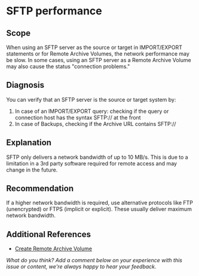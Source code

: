 # SFTP performance 
## Scope

When using an SFTP server as the source or target in IMPORT/EXPORT statements or for Remote Archive Volumes, the network performance may be slow. In some cases, using an SFTP server as a Remote Archive Volume may also cause the status "connection problems."

## Diagnosis

You can verify that an SFTP server is the source or target system by:

1. In case of an IMPORT/EXPORT query: checking if the query or connection host has the syntax SFTP:// at the front
2. In case of Backups, checking if the Archive URL contains SFTP://

## Explanation

SFTP only delivers a network bandwidth of up to 10 MB/s. This is due to a limitation in a 3rd party software required for remote access and may change in the future.

## Recommendation

If a higher network bandwidth is required, use alternative protocols like FTP (unencrypted) or FTPS (implicit or explicit). These usually deliver maximum network bandwidth.

## Additional References

* [Create Remote Archive Volume](https://docs.exasol.com/administration/on-premise/manage_storage/create_remote_archive_volume.htm)

*What do you think? Add a comment below on your experience with this issue or content, we're always happy to hear your feedback.*

